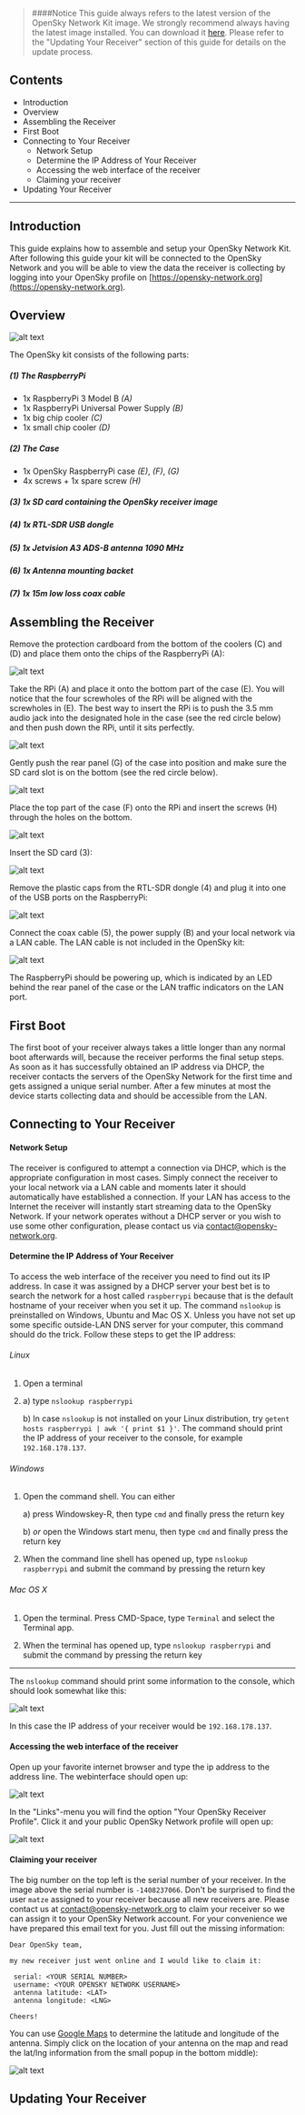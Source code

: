 > ####Notice
> This guide always refers to the latest version of the OpenSky Network Kit image. We strongly recommend always having the latest image installed. You can download it [here](https://opensky-network.org/files/firmware/osky-donated.img.xz). Please refer to  the "Updating Your Receiver" section of this guide for details on the update process.

## Contents

  * Introduction
  * Overview
  * Assembling the Receiver
  * First Boot
  * Connecting to Your Receiver
    * Network Setup
    * Determine the IP Address of Your Receiver
    * Accessing the web interface of the receiver
    * Claiming your receiver
  * Updating Your Receiver

-----

## Introduction

This guide explains how to assemble and setup your OpenSky Network Kit. After following this guide your kit will be connected to the OpenSky Network and you will be able to view the data the receiver is collecting by logging into your OpenSky profile on [https://opensky-network.org](https://opensky-network.org).

## Overview

![alt text](images/overview.png "Overview")

The OpenSky kit consists of the following parts:

##### (1) The RaspberryPi
  * 1x RaspberryPi 3 Model B *(A)*
  * 1x RaspberryPi Universal Power Supply *(B)*
  * 1x big chip cooler *(C)*
  * 1x small chip cooler *(D)*
  
##### (2) The Case
  * 1x OpenSky RaspberryPi case *(E)*, *(F)*, *(G)*
  * 4x screws + 1x spare screw *(H)*
  
##### (3) 1x SD card containing the OpenSky receiver image

##### (4) 1x RTL-SDR USB dongle

##### (5) 1x Jetvision A3 ADS-B antenna 1090 MHz

##### (6) 1x Antenna mounting backet

##### (7) 1x 15m low loss coax cable

## Assembling the Receiver

Remove the protection cardboard from the bottom of the coolers (C) and (D) and place them onto the chips of the RaspberryPi (A):

![alt text](images/1.png "Step 1") 

Take the RPi (A) and place it onto the bottom part of the case (E). You will notice that the four screwholes of the RPi will be aligned with the screwholes in (E). The best way to insert the RPi is to push the 3.5 mm audio jack into the designated hole in the case (see the red circle below) and then push down the RPi, until it sits perfectly.

![alt text](images/2.png "Step 2") 

Gently push the rear panel (G) of the case into position and make sure the SD card slot is on the bottom (see the red circle below).

![alt text](images/3.png "Step 3") 

Place the top part of the case (F) onto the RPi and insert the screws (H) through the holes on the bottom.

![alt text](images/4.png "Step 4") 

Insert the SD card (3):

![alt text](images/5.png "Step 5") 

Remove the plastic caps from the RTL-SDR dongle (4) and plug it into one of the USB ports on the RaspberryPi:

![alt text](images/6.png "Step 6") 

Connect the coax cable (5), the power supply (B) and your local network via a LAN cable. The LAN cable is not included in the OpenSky kit:

![alt text](images/7.png "Step 7") 

The RaspberryPi should be powering up, which is indicated by an LED behind the rear panel of the case or the LAN traffic indicators on the LAN port.

## First Boot

The first boot of your receiver always takes a little longer than any normal boot afterwards will, because the receiver performs the final setup steps. As soon as it has successfully obtained an IP address via DHCP, the receiver contacts the servers of the OpenSky Network for the first time and gets assigned a unique serial number. After a few minutes at most the device starts collecting data and should be accessible from the LAN.

## Connecting to Your Receiver

#### Network Setup

The receiver is configured to attempt a connection via DHCP, which is the appropriate configuration in most cases. Simply connect the receiver to your local network via a LAN cable and moments later it should automatically have established a connection. If your LAN has access to the Internet the receiver will instantly start streaming data to the OpenSky Network. If your network operates without a DHCP server or you wish to use some other configuration, please contact us via [contact@opensky-network.org](mailto:contact@opensky-network.org).

#### Determine the IP Address of Your Receiver

To access the web interface of the receiver you need to find out its IP address. In case it was assigned by a DHCP server your best bet is to search the network for a host called `raspberrypi` because that is the default hostname of your receiver when you set it up. The command `nslookup` is preinstalled on Windows, Ubuntu and Mac OS X. Unless you have not set up some specific outside-LAN DNS server for your computer, this command should do the trick. Follow these steps to get the IP address:

###### Linux

 1. Open a terminal 
 2. a) type `nslookup raspberrypi`
   
    b) In case `nslookup` is not installed on your Linux distribution, try `getent hosts raspberrypi | awk '{ print $1 }'`. The command should print the IP address of your receiver to the console, for example `192.168.178.137`.

###### Windows

 1. Open the command shell. You can either 
    
    a) press Windowskey-R, then type `cmd` and finally press the return key
    
    b) *or* open the Windows start menu, then type `cmd` and finally press the return key
    
 2. When the command line shell has opened up, type `nslookup raspberrypi` and submit the command by pressing the return key
 
###### Mac OS X

 1. Open the terminal. Press CMD-Space, type `Terminal` and select the Terminal app.
 
 2. When the terminal has opened up, type `nslookup raspberrypi` and submit the command by pressing the return key
 
-----
  
The `nslookup` command should print some information to the console, which should look somewhat like this:

![alt text](images/nslookup.png "Nameserver Lookup") 

In this case the IP address of your receiver would be `192.168.178.137`.

#### Accessing the web interface of the receiver

Open up your favorite internet browser and type the ip address to the address line. The webinterface should open up:

![alt text](images/webinterface.png "Receiver Webinterface") 

In the "Links"-menu you will find the option "Your OpenSky Receiver Profile". Click it and your public OpenSky Network profile will open up: 


![alt text](images/oskyprofile.png "OpenSky Network Receiver Profile") 

#### Claiming your receiver

The big number on the top left is the serial number of your receiver. In the image above the serial number is `-1408237066`. Don't be surprised to find the user `matze` assigned to your receiver because all new receivers are. Please contact us at [contact@opensky-network.org](mailto:contact@opensky-network.org) to claim your receiver so we can assign it to your OpenSky Network account. For your convenience we have prepared this email text for you. Just fill out the missing information:

```
Dear OpenSky team,

my new receiver just went online and I would like to claim it:

 serial: <YOUR SERIAL NUMBER>
 username: <YOUR OPENSKY NETWORK USERNAME>
 antenna latitude: <LAT>
 antenna longitude: <LNG>
 
Cheers!
```

You can use [Google Maps](https://maps.google.com) to determine the latitude and longitude of the antenna. Simply click on the location of your antenna on the map and read the lat/lng information from the small popup in the bottom middle):

![alt text](images/latlng.png "Google Maps Lat, Lng") 

## Updating Your Receiver

